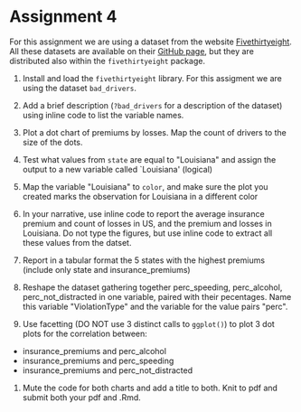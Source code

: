 Assignment 4
================

For this assignment we are using a dataset from the website [Fivethirtyeight](http://fivethirtyeight.com/). All these datasets are available on their [GitHub page](https://github.com/fivethirtyeight/data/), but they are distributed also within the `fivethirtyeight` package.

1.  Install and load the `fivethirtyeight` library. For this assigment we are using the dataset `bad_drivers`.

2.  Add a brief description (`?bad_drivers` for a description of the dataset) using inline code to list the variable names.

3.  Plot a dot chart of premiums by losses. Map the count of drivers to the size of the dots.

4.  Test what values from `state` are equal to "Louisiana" and assign the output to a new variable called \`Louisiana' (logical)

5.  Map the variable "Louisiana" to `color`, and make sure the plot you created marks the observation for Louisiana in a different color

6.  In your narrative, use inline code to report the average insurance premium and count of losses in US, and the premium and losses in Louisiana. Do not type the figures, but use inline code to extract all these values from the datset.

7.  Report in a tabular format the 5 states with the highest premiums (include only state and insurance\_premiums)

8.  Reshape the dataset gathering together perc\_speeding, perc\_alcohol, perc\_not\_distracted in one variable, paired with their pecentages. Name this variable "ViolationType" and the variable for the value pairs "perc".

9.  Use facetting (DO NOT use 3 distinct calls to `ggplot()`) to plot 3 dot plots for the correlation between:

-   insurance\_premiums and perc\_alcohol
-   insurance\_premiums and perc\_speeding
-   insurance\_premiums and perc\_not\_distracted

1.  Mute the code for both charts and add a title to both. Knit to pdf and submit both your pdf and .Rmd.
